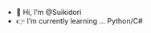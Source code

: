 - 👋 Hi, I’m @Suikidori 
- 👉 I’m currently learning ... Python/C#

<!---
Suikidori/Suikidori is a ✨ special ✨ repository because its `README.md` (this file) appears on your GitHub profile.
You can click the Preview link to take a look at your changes.
--->
